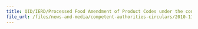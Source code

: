 ```yaml
---
title: QID/IERD/Processed Food Amendment of Product Codes under the control of AVA (Processed Food) 
file_url: /files/news-and-media/competent-authorities-circulars/2010-11-15-CA.pdf
---
```

